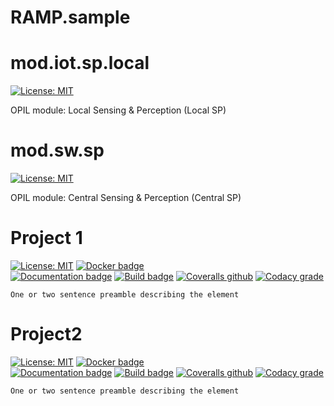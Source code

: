 # RAMP.sample

# mod.iot.sp.local

[![License: MIT](https://img.shields.io/github/license/ramp-eu/mod.iot.sp.local.svg)](https://opensource.org/licenses/MIT)

OPIL module: Local Sensing & Perception (Local SP)


# mod.sw.sp

[![License: MIT](https://img.shields.io/github/license/ramp-eu/mod.sw.sp.svg)](https://opensource.org/licenses/MIT)

OPIL module: Central Sensing & Perception (Central SP) 


# Project 1

[![License: MIT](https://img.shields.io/github/license/ramp-eu/TTE.project1.svg)](https://opensource.org/licenses/MIT)
[![Docker badge](https://img.shields.io/docker/pulls/ramp-eu/TTE.project1.svg)](https://hub.docker.com/r/<org>/<repo>/)
<br/>
[![Documentation badge](https://img.shields.io/readthedocs/&lt;org&gt;-&lt;project&gt;.svg)](http://<org>-<project>.readthedocs.io/en/latest/?badge=latest)
[![Build badge](https://img.shields.io/travis/ramp-eu/TTE.project1.svg)](https://travis-ci.org/ramp-eu/TTE.project1/)
[![Coveralls github](https://img.shields.io/coveralls/github/ramp-eu/TTE.project1)](https://coveralls.io/github/ramp-eu/TTE.project1?branch=master)
[![Codacy grade](https://img.shields.io/codacy/grade/99310c5c4332439197633912a99d2e3c)](https://www.codacy.com/manual/ramp-eu/TTE.project1)


```
One or two sentence preamble describing the element
```


# Project2

[![License: MIT](https://img.shields.io/github/license/ramp-eu/TTE.project2.svg)](https://opensource.org/licenses/MIT)
[![Docker badge](https://img.shields.io/docker/pulls/ramp-eu/TTE.project2.svg)](https://hub.docker.com/r/<org>/<repo>/)
<br/>
[![Documentation badge](https://img.shields.io/readthedocs/&lt;org&gt;-&lt;project&gt;.svg)](http://<org>-<project>.readthedocs.io/en/latest/?badge=latest)
[![Build badge](https://img.shields.io/travis/ramp-eu/TTE.project2.svg)](https://travis-ci.org/ramp-eu/TTE.project2/)
[![Coveralls github](https://img.shields.io/coveralls/github/ramp-eu/TTE.project1)](https://img.shields.io/coveralls/github/ramp-eu/TTE.project2)
[![Codacy grade](https://img.shields.io/codacy/grade/5aee8bfb78f243d4b38d1032baefb06c)](https://www.codacy.com/manual/ramp-eu/TTE.project2)

```
One or two sentence preamble describing the element
```
